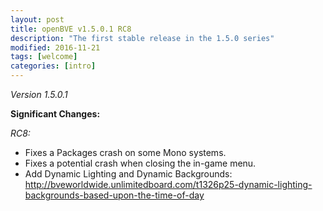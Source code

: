 ```yaml
---
layout: post
title: openBVE v1.5.0.1 RC8
description: "The first stable release in the 1.5.0 series"
modified: 2016-11-21
tags: [welcome]
categories: [intro]
---
```



*Version 1.5.0.1*

**Significant Changes:**

*RC8:*

* Fixes a Packages crash on some Mono systems.
* Fixes a potential crash when closing the in-game menu.
* Add Dynamic Lighting and Dynamic Backgrounds: <http://bveworldwide.unlimitedboard.com/t1326p25-dynamic-lighting-backgrounds-based-upon-the-time-of-day>
